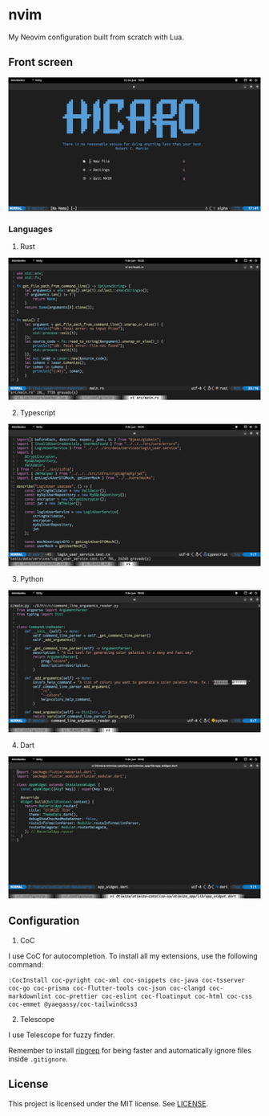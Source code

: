 # nvim

My Neovim configuration built from scratch with Lua.

## Front screen

![front](images/front.png)

### Languages

1. Rust

![rust](images/rust.png)

2. Typescript

![typescript](images/typescript.png)

3. Python

![python](images/python.png)

4. Dart

![dart](images/dart.png)

## Configuration

1. CoC

I use CoC for autocompletion. To install all my extensions, use the following command:

```
:CocInstall coc-pyright coc-xml coc-snippets coc-java coc-tsserver coc-go coc-prisma coc-flutter-tools coc-json coc-clangd coc-markdownlint coc-prettier coc-eslint coc-floatinput coc-html coc-css coc-emmet @yaegassy/coc-tailwindcss3
```

2. Telescope

I use Telescope for fuzzy finder.

Remember to install [ripgrep](https://github.com/BurntSushi/ripgrep) for being faster and automatically ignore files inside `.gitignore`.

## License

This project is licensed under the MIT license. See [LICENSE](./LICENSE).
